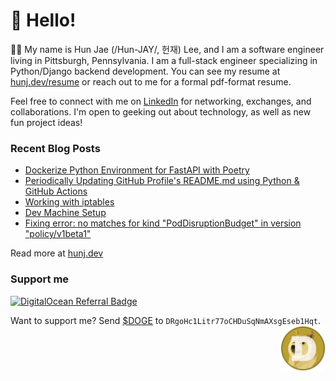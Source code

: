 # :wave: Hello!

🙋‍♂️ My name is Hun Jae (/Hun-JAY/, 헌재) Lee, and I am a software engineer living in Pittsburgh, Pennsylvania.
I am a full-stack engineer specializing in Python/Django backend development. You can see my resume at [hunj.dev/resume](https://hunj.dev/resume) or reach out to me for a formal pdf-format resume.

Feel free to connect with me on [LinkedIn](https://linkedin.com/in/hunj) for networking, exchanges, and collaborations. I'm open to geeking out about technology, as well as new fun project ideas!

### Recent Blog Posts
- [Dockerize Python Environment for FastAPI with Poetry](https://hunj.dev/dockerize-python-fastapi-poetry/)
- [Periodically Updating GitHub Profile's README.md using Python & GitHub Actions](https://hunj.dev/updating-readme-md-using-python-github-actions/)
- [Working with iptables](https://hunj.dev/working-with-iptables/)
- [Dev Machine Setup](https://hunj.dev/dev-machine-setup/)
- [Fixing error: no matches for kind "PodDisruptionBudget" in version "policy/v1beta1"](https://hunj.dev/no-matches-for-kind-poddisruptionbudget-in-version-policy-v1beta1/)

Read more at [hunj.dev](https://hunj.dev)

### Support me

[![DigitalOcean Referral Badge](https://web-platforms.sfo2.cdn.digitaloceanspaces.com/WWW/Badge%201.svg)](https://www.digitalocean.com/?refcode=2088dd639895&utm_campaign=Referral_Invite&utm_medium=Referral_Program&utm_source=badge)

<div>
Want to support me? Send <a href="https://dogecoin.com/" target="_blank">$DOGE</a> to <code>DRgoHc1Litr77oCHDuSqNmAXsgEseb1Hqt</code>. <img src="img/dogecoin.png" align="right" width="72" height="72">
</div>
